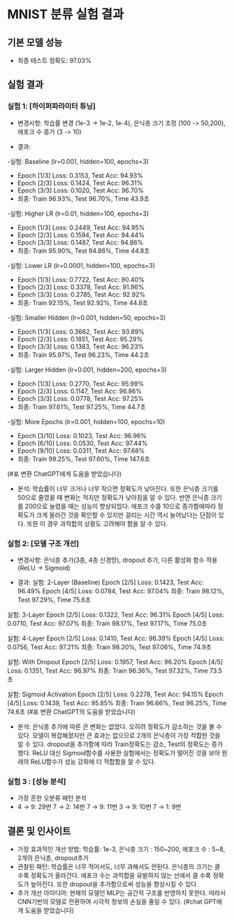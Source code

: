 # MNIST 분류 실험 결과

## 기본 모델 성능
- 최종 테스트 정확도: 97.03%

## 실험 결과
### 실험 1: [하이퍼파라미터 튜닝]
- 변경사항: 학습률 변경 (1e-3 -> 1e-2, 1e-4), 은닉층 크기 조정 (100 -> 50,200), 에포크 수 증가 (3 -> 10)

- 결과:

-실험: Baseline (lr=0.001, hidden=100, epochs=3)
-  Epoch [1/3] Loss: 0.3153, Test Acc: 94.93%
-  Epoch [2/3] Loss: 0.1424, Test Acc: 96.31%
-  Epoch [3/3] Loss: 0.1020, Test Acc: 96.70%
-  최종: Train 96.93%, Test 96.70%, Time 43.9초

-실험: Higher LR (lr=0.01, hidden=100, epochs=3)
-  Epoch [1/3] Loss: 0.2449, Test Acc: 94.95%
-  Epoch [2/3] Loss: 0.1594, Test Acc: 94.44%
-  Epoch [3/3] Loss: 0.1487, Test Acc: 94.86%
-  최종: Train 95.90%, Test 94.86%, Time 44.8초

-실험: Lower LR (lr=0.0001, hidden=100, epochs=3)
-  Epoch [1/3] Loss: 0.7722, Test Acc: 90.40%
-  Epoch [2/3] Loss: 0.3378, Test Acc: 91.96%
-  Epoch [3/3] Loss: 0.2785, Test Acc: 92.92%
-  최종: Train 92.15%, Test 92.92%, Time 44.8초

-실험: Smaller Hidden (lr=0.001, hidden=50, epochs=3)
-  Epoch [1/3] Loss: 0.3662, Test Acc: 93.89%
-  Epoch [2/3] Loss: 0.1851, Test Acc: 95.29%
-  Epoch [3/3] Loss: 0.1383, Test Acc: 96.23%
-  최종: Train 95.97%, Test 96.23%, Time 44.2초

-실험: Larger Hidden (lr=0.001, hidden=200, epochs=3)
-  Epoch [1/3] Loss: 0.2770, Test Acc: 95.99%
-  Epoch [2/3] Loss: 0.1147, Test Acc: 96.86%
-  Epoch [3/3] Loss: 0.0778, Test Acc: 97.25%
-  최종: Train 97.61%, Test 97.25%, Time 44.7초

-실험: More Epochs (lr=0.001, hidden=100, epochs=10)
-  Epoch [3/10] Loss: 0.1023, Test Acc: 96.96%
-  Epoch [6/10] Loss: 0.0530, Test Acc: 97.44%
-  Epoch [9/10] Loss: 0.0311, Test Acc: 97.68%
-  최종: Train 99.25%, Test 97.60%, Time 147.6초

(#표 변환 ChatGPT에게 도움을 받았습니다)

- 분석: 학습률이 너무 크거나 너무 작으면 정확도가 낮아진다. 또한 은닉층 크기를 50으로 줄였을 때 변화는 적지만 정확도가 낮아짐을 알 수 있다. 반면 은닉층 크기를 200으로 늘렸을 때는 성능이 향상되었다. 에포크 수를 10으로 증가함에따라 정확도가 크게 올라간 것을 확인할 수 있지만 걸리는 시간 역시 늘어났다는 단점이 있다. 또한 이 경우 과적합의 상황도 고려해야 함을 알 수 있다.

### 실험 2: [모델 구조 개선]
- 변경사항: 은닉층 추가(3층, 4층 신경망), dropout 추가, 다른 활성화 함수 적용(ReLU -> Sigmoid)

- 결과:
실험: 2-Layer (Baseline)
  Epoch [2/5] Loss: 0.1423, Test Acc: 96.49%
  Epoch [4/5] Loss: 0.0784, Test Acc: 97.04%
  최종: Train 98.12%, Test 97.29%, Time 75.6초

실험: 3-Layer
  Epoch [2/5] Loss: 0.1322, Test Acc: 96.31%
  Epoch [4/5] Loss: 0.0710, Test Acc: 97.07%
  최종: Train 98.17%, Test 97.17%, Time 75.0초

실험: 4-Layer
  Epoch [2/5] Loss: 0.1410, Test Acc: 96.39%
  Epoch [4/5] Loss: 0.0756, Test Acc: 97.21%
  최종: Train 98.20%, Test 97.06%, Time 74.9초

실험: With Dropout
  Epoch [2/5] Loss: 0.1957, Test Acc: 96.20%
  Epoch [4/5] Loss: 0.1351, Test Acc: 96.97%
  최종: Train 96.36%, Test 97.32%, Time 73.5초

실험: Sigmoid Activation
  Epoch [2/5] Loss: 0.2278, Test Acc: 94.15%
  Epoch [4/5] Loss: 0.1439, Test Acc: 95.85%
  최종: Train 96.66%, Test 96.25%, Time 74.6초
(#표 변환 ChatGPT의 도움을 받았습니다)

- 분석: 은닉층 추가에 따른 큰 변화는 없었다. 오히려 정확도가 감소하는 것을 볼 수 있다. 모델이 복잡해졌지만 큰 효과는 없으므로 2개의 은닉층이 가장 적합한 것을 알 수 있다.  dropout을 추가함에 따라 Train정확도는 감소, Test의 정확도는 증가했다. ReLU 대신 Sigmoid함수를 사용한 실험에서는 정확도가 떨어진 것을 보아 원래의 ReLU함수가 성능 강화에 더 적합함을 알 수 있다.

### 실험 3 : [성능 분석]
- 가장 흔한 오분류 패턴 분석
- 4 → 9: 29번
  7 → 2: 14번
  7 → 9: 11번
  3 → 9: 10번
  7 → 1: 9번

## 결론 및 인사이트
- 가장 효과적인 개선 방법: 학습률: 1e-3, 은닉층 크기 : 150~200, 에포크 수 : 5~8, 2개의 은닉층, dropout추가
- 관찰된 패턴: 학습률은 너무 적어서도, 너무 과해서도 안된다. 은닉층의 크기는 클 수록 정확도가 올라간다. 에포크 수는 과적합을 유발하지 않는 선에서 클 수록 정확도가 높아진다. 또한 dropout을 추가함으로써 성능을 향상시킬 수 있다.
- 추가 개선 아이디어: 현재의 모델인 MLP는 공간적 구조를 반영하지 못한다. 따라서 CNN기반의 모델로 전환하여 시각적 정보의 손실을 줄일 수 있다. (#chat GPT에게 도움을 받았습니다)